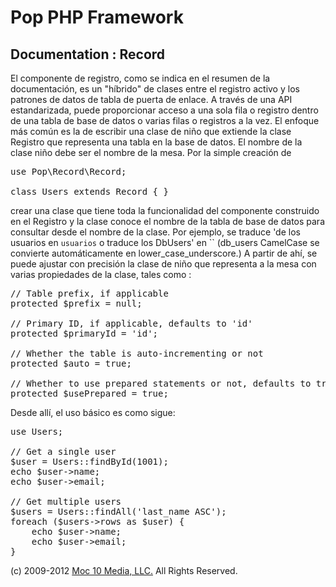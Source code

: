 Pop PHP Framework
=================

Documentation : Record
----------------------

El componente de registro, como se indica en el resumen de la documentación, es un "híbrido" de clases entre el registro activo y los patrones de datos de tabla de puerta de enlace. A través de una API estandarizada, puede proporcionar acceso a una sola fila o registro dentro de una tabla de base de datos o varias filas o registros a la vez. El enfoque más común es la de escribir una clase de niño que extiende la clase Registro que representa una tabla en la base de datos. El nombre de la clase niño debe ser el nombre de la mesa. Por la simple creación de

<pre>
use Pop\Record\Record;

class Users extends Record { }
</pre>

crear una clase que tiene toda la funcionalidad del componente construido en el Registro y la clase conoce el nombre de la tabla de base de datos para consultar desde el nombre de la clase. Por ejemplo, se traduce 'de los usuarios en `usuarios` o traduce los DbUsers' en `` (db_users CamelCase se convierte automáticamente en lower_case_underscore.) A partir de ahí, se puede ajustar con precisión la clase de niño que representa a la mesa con varias propiedades de la clase, tales como :

<pre>
// Table prefix, if applicable
protected $prefix = null;

// Primary ID, if applicable, defaults to 'id'
protected $primaryId = 'id';

// Whether the table is auto-incrementing or not
protected $auto = true;

// Whether to use prepared statements or not, defaults to true
protected $usePrepared = true;
</pre>

Desde allí, el uso básico es como sigue:

<pre>
use Users;

// Get a single user
$user = Users::findById(1001);
echo $user->name;
echo $user->email;

// Get multiple users
$users = Users::findAll('last_name ASC');
foreach ($users->rows as $user) {
    echo $user->name;
    echo $user->email;
}
</pre>

(c) 2009-2012 [Moc 10 Media, LLC.](http://www.moc10media.com) All Rights Reserved.
